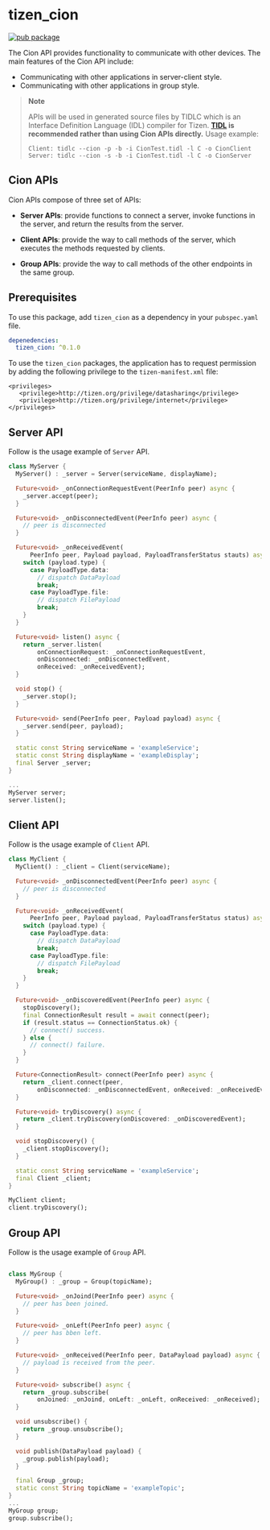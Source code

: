 # tizen_cion

[![pub package](https://img.shields.io/pub/v/tizen_cion.svg)](https://pub.dev/packages/tizen_cion)

The Cion API provides functionality to communicate with other devices.
The main features of the Cion API include:

 - Communicating with other applications in server-client style.
 - Communicating with other applications in group style.

>**Note**
>
> APIs will be used in generated source files by TIDLC which is an Interface Definition Language (IDL) compiler for Tizen.
> **[TIDL](https://docs.tizen.org/application/native/guides/app-management/tidl/) is recommended rather than using Cion APIs directly.**
> Usage example:
> ```
> Client: tidlc --cion -p -b -i CionTest.tidl -l C -o CionClient
> Server: tidlc --cion -s -b -i CionTest.tidl -l C -o CionServer
>```


## Cion APIs

Cion APIs compose of three set of APIs:

- **Server APIs**:  provide functions to connect a server, invoke functions in the server, and return the results from the server.

- **Client APIs**:  provide the way to call methods of the server, which executes the methods requested by clients.

- **Group APIs**:  provide the way to call methods of the other endpoints in the same group.

## Prerequisites

To use this package, add `tizen_cion` as a dependency in your `pubspec.yaml` file.

```yaml
depenedencies:
  tizen_cion: ^0.1.0
```

To use the `tizen_cion` packages, the application has to request permission by adding the following privilege to the `tizen-manifest.xml` file:
  ```
  <privileges>
     <privilege>http://tizen.org/privilege/datasharing</privilege>
     <privilege>http://tizen.org/privilege/internet</privilege>
  </privileges>
  ```

## Server API
Follow is the usage example of `Server` API.

```dart
class MyServer {
  MyServer() : _server = Server(serviceName, displayName);

  Future<void> _onConnectionRequestEvent(PeerInfo peer) async {
    _server.accept(peer);
  }

  Future<void> _onDisconnectedEvent(PeerInfo peer) async {
    // peer is disconnected
  }

  Future<void> _onReceivedEvent(
      PeerInfo peer, Payload payload, PayloadTransferStatus stauts) async {
    switch (payload.type) {
      case PayloadType.data:
        // dispatch DataPayload
        break;
      case PayloadType.file:
        // dispatch FilePayload
        break;
    }
  }

  Future<void> listen() async {
    return _server.listen(
        onConnectionRequest: _onConnectionRequestEvent,
        onDisconnected: _onDisconnectedEvent,
        onReceived: _onReceivedEvent);
  }

  void stop() {
    _server.stop();
  }

  Future<void> send(PeerInfo peer, Payload payload) async {
    _server.send(peer, payload);
  }

  static const String serviceName = 'exampleService';
  static const String displayName = 'exampleDisplay';
  final Server _server;
}

...
MyServer server;
server.listen();

```

## Client API
Follow is the usage example of `Client` API.

```dart
class MyClient {
  MyClient() : _client = Client(serviceName);

  Future<void> _onDisconnectedEvent(PeerInfo peer) async {
    // peer is disconnected
  }

  Future<void> _onReceivedEvent(
      PeerInfo peer, Payload payload, PayloadTransferStatus status) async {
    switch (payload.type) {
      case PayloadType.data:
        // dispatch DataPayload
        break;
      case PayloadType.file:
        // dispatch FilePayload
        break;
    }
  }

  Future<void> _onDiscoveredEvent(PeerInfo peer) async {
    stopDiscovery();
    final ConnectionResult result = await connect(peer);
    if (result.status == ConnectionStatus.ok) {
      // connect() success.
    } else {
      // connect() failure.
    }
  }

  Future<ConnectionResult> connect(PeerInfo peer) async {
    return _client.connect(peer,
        onDisconnected: _onDisconnectedEvent, onReceived: _onReceivedEvent);
  }

  Future<void> tryDiscovery() async {
    return _client.tryDiscovery(onDiscovered: _onDiscoveredEvent);
  }

  void stopDiscovery() {
    _client.stopDiscovery();
  }

  static const String serviceName = 'exampleService';
  final Client _client;
}

MyClient client;
client.tryDiscovery();
```

## Group API
Follow is the usage example of `Group` API.

```dart

class MyGroup {
  MyGroup() : _group = Group(topicName);

  Future<void> _onJoind(PeerInfo peer) async {
    // peer has been joined.
  }

  Future<void> _onLeft(PeerInfo peer) async {
    // peer has bben left.
  }

  Future<void> _onReceived(PeerInfo peer, DataPayload payload) async {
    // payload is received from the peer.
  }

  Future<void> subscribe() async {
    return _group.subscribe(
        onJoined: _onJoind, onLeft: _onLeft, onReceived: _onReceived);
  }

  void unsubscribe() {
    return _group.unsubscribe();
  }

  void publish(DataPayload payload) {
    _group.publish(payload);
  }

  final Group _group;
  static const String topicName = 'exampleTopic';
}
...
MyGroup group;
group.subscribe();
```

